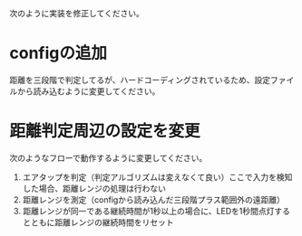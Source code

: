 次のように実装を修正してください。
# configの追加
距離を三段階で判定してるが、ハードコーディングされているため、設定ファイルから読み込むように変更してください。
# 距離判定周辺の設定を変更
次のようなフローで動作するように変更してください。
1. エアタップを判定（判定アルゴリズムは変えなくて良い）ここで入力を検知した場合、距離レンジの処理は行わない
2. 距離レンジを測定（configから読み込んだ三段階プラス範囲外の遠距離）
3. 距離レンジが同一である継続時間が1秒以上の場合に、LEDを1秒間点灯するとともに距離レンジの継続時間をリセット